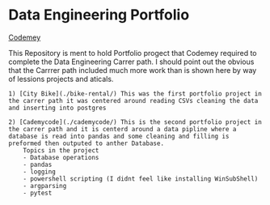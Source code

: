 # Data Engineering Portfolio
[Codemey](https://www.codecademy.com/learn)

This Repository is ment to hold Portfolio progect that Codemey required to complete the Data Engineering Carrer path. I should point out the obvious that the Carrrer path included much more work than is shown here by way of lessions projects and aticals.

    1) [City Bike](./bike-rental/) This was the first portfolio project in the carrer path it was centered around reading CSVs cleaning the data and inserting into postgres

    2) [Cademycode](./cademycode/) This is the second portfolio project in the carrer path and it is centerd around a data pipline where a database is read into pandas and some cleaning and filling is preformed then outputed to anther Database.
        Topics in the project
        - Database operations
        - pandas
        - logging
        - powershell scripting (I didnt feel like installing WinSubShell)
        - argparsing
        - pytest
        
        
